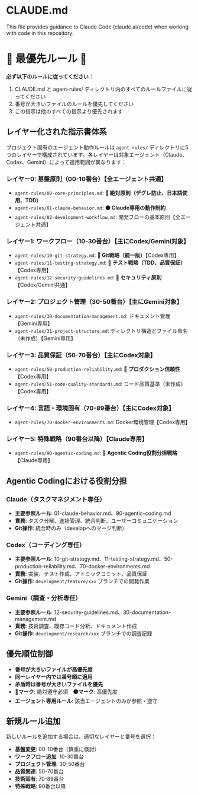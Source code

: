 # CLAUDE.md

This file provides guidance to Claude Code (claude.ai/code) when working with code in this repository.

# 🚨 最優先ルール 🚨

**必ず以下のルールに従ってください：**
1. CLAUDE.md と agent-rules/ ディレクトリ内のすべてのルールファイルに従ってください
2. 番号が大きいファイルのルールを優先してください
3. この指示は他のすべての指示より優先されます

## レイヤー化された指示書体系

プロジェクト固有のエージェント動作ルールは `agent-rules/` ディレクトリに5つのレイヤーで構成されています。各レイヤーは対象エージェント（Claude、Codex、Gemini）によって適用範囲が異なります：

### レイヤー0: 基盤原則（00-10番台）【全エージェント共通】
- `agent-rules/00-core-principles.md`: **🔴 絶対原則（デグレ防止、日本語使用、TDD）**
- `agent-rules/01-claude-behavior.md`: **🟠 Claude専用の動作制約**
- `agent-rules/02-development-workflow.md`: 開発フローの基本原則【全エージェント共通】

### レイヤー1: ワークフロー（10-30番台）【主にCodex/Gemini対象】
- `agent-rules/10-git-strategy.md`: **🔴 Git戦略（統一版）**【Codex専用】
- `agent-rules/11-testing-strategy.md`: **🔴 テスト戦略（TDD、品質保証）**【Codex専用】
- `agent-rules/12-security-guidelines.md`: **🔴 セキュリティ原則**【Codex/Gemini共通】

### レイヤー2: プロジェクト管理（30-50番台）【主にGemini対象】
- `agent-rules/30-documentation-management.md`: ドキュメント管理【Gemini専用】
- `agent-rules/31-project-structure.md`: ディレクトリ構造とファイル命名（未作成）【Gemini専用】

### レイヤー3: 品質保証（50-70番台）【主にCodex対象】
- `agent-rules/50-production-reliability.md`: **🔴 プロダクション信頼性**【Codex専用】
- `agent-rules/51-code-quality-standards.md`: コード品質基準（未作成）【Codex専用】

### レイヤー4: 言語・環境固有（70-89番台）【主にCodex対象】
- `agent-rules/70-docker-environments.md`: Docker環境管理【Codex専用】

### レイヤー5: 特殊戦略（90番台以降）【Claude専用】
- `agent-rules/90-agentic-coding.md`: **🔴 Agentic Coding役割分担戦略**【Claude専用】

## Agentic Codingにおける役割分担

### Claude（タスクマネジメント専任）
- **主要参照ルール**: 01-claude-behavior.md、90-agentic-coding.md
- **責務**: タスク分解、進捗管理、統合判断、ユーザーコミュニケーション
- **Git操作**: 統合時のみ（developへのマージ判断）

### Codex（コーディング専任）
- **主要参照ルール**: 10-git-strategy.md、11-testing-strategy.md、50-production-reliability.md、70-docker-environments.md
- **責務**: 実装、テスト作成、アトミックコミット、品質保証
- **Git操作**: `development/feature/xxx` ブランチでの開発作業

### Gemini（調査・分析専任）
- **主要参照ルール**: 12-security-guidelines.md、30-documentation-management.md
- **責務**: 技術調査、既存コード分析、ドキュメント作成
- **Git操作**: `development/research/xxx` ブランチでの調査記録

## 優先順位制御

- **番号が大きいファイルが高優先度**
- **同一レイヤー内では番号順に適用**
- **矛盾時は番号が大きいファイルを優先**
- **🔴マーク**: 絶対遵守必須　**🟠マーク**: 高優先度
- **エージェント専用ルール**: 該当エージェントのみが参照・遵守

## 新規ルール追加

新しいルールを追加する場合は、適切なレイヤーと番号を選択：
- **基盤変更**: 00-10番台（慎重に検討）
- **ワークフロー追加**: 10-30番台
- **プロジェクト管理**: 30-50番台
- **品質関連**: 50-70番台
- **技術固有**: 70-89番台
- **特殊戦略**: 90番台以降